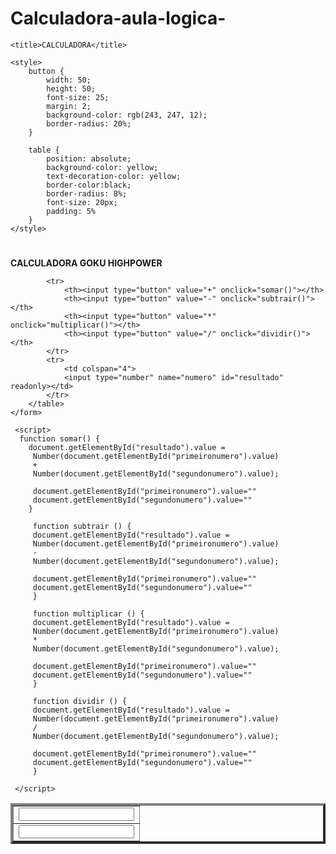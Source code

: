 # Calculadora-aula-logica-

<!DOCTYPE html>
<html lang="pt-BR">
<head>
    <meta charset="UTF-8">
    <meta name="viewport" content="width=device-width, initial-scale=1.0">

    <title>CALCULADORA</title>

    <style>
        button {
            width: 50;
            height: 50;
            font-size: 25;
            margin: 2;
            background-color: rgb(243, 247, 12);
            border-radius: 20%;
        }

        table {
            position: absolute;
            background-color: yellow;
            text-decoration-color: yellow;
            border-color:black; 
            border-radius: 8%;
            font-size: 20px;
            padding: 5%
        }
    </style>
  
</head>
<body background="gohan1.jpg">
    <h1></h1>
    <span><strong>CALCULADORA GOKU HIGHPOWER</strong></span>
    <form> 
        <table cellspacing="0" celppading="2" border="4">
            <tr>
                <td colspan="4"> <input type="number" name="primeironumero" id="primeironumero"></td>
            </tr>
            <tr>
                <td colspan="4"><input type="number" name="segundonumero" id="segundonumero"></td>
            </tr>
            
            <tr>
                <th><input type="button" value="+" onclick="somar()"></th>
                <th><input type="button" value="-" onclick="subtrair()"></th>
                <th><input type="button" value="*" onclick="multiplicar()"></th>
                <th><input type="button" value="/" onclick="dividir()"></th>
            </tr>
            <tr>
                <td colspan="4">
                <input type="number" name="numero" id="resultado" readonly></td>
            </tr>
        </table>
    </form>

     <script>
      function somar() {
        document.getElementById("resultado").value = 
         Number(document.getElementById("primeironumero").value) 
         + 
         Number(document.getElementById("segundonumero").value);

         document.getElementById("primeironumero").value=""
         document.getElementById("segundonumero").value=""
        }
        
         function subtrair () {
         document.getElementById("resultado").value = 
         Number(document.getElementById("primeironumero").value) 
         - 
         Number(document.getElementById("segundonumero").value);

         document.getElementById("primeironumero").value=""
         document.getElementById("segundonumero").value=""
         }

         function multiplicar () {
         document.getElementById("resultado").value = 
         Number(document.getElementById("primeironumero").value) 
         * 
         Number(document.getElementById("segundonumero").value);

         document.getElementById("primeironumero").value=""
         document.getElementById("segundonumero").value=""
         }

         function dividir () {
         document.getElementById("resultado").value = 
         Number(document.getElementById("primeironumero").value) 
         /
         Number(document.getElementById("segundonumero").value);

         document.getElementById("primeironumero").value=""
         document.getElementById("segundonumero").value=""
         }

     </script>
</body>
</html>
